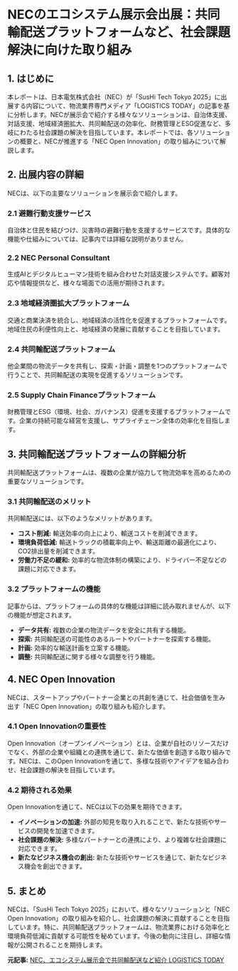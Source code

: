 # NECのエコシステム展示会出展：共同輸配送プラットフォームなど、社会課題解決に向けた取り組み

## 1. はじめに

本レポートは、日本電気株式会社（NEC）が「SusHi Tech Tokyo 2025」に出展する内容について、物流業界専門メディア「LOGISTICS TODAY」の記事を基に分析します。NECが展示会で紹介する様々なソリューションは、自治体支援、対話支援、地域経済圏拡大、共同輸配送の効率化、財務管理とESG促進など、多岐にわたる社会課題の解決を目指しています。本レポートでは、各ソリューションの概要と、NECが推進する「NEC Open Innovation」の取り組みについて解説します。

## 2. 出展内容の詳細

NECは、以下の主要なソリューションを展示会で紹介します。

### 2.1 避難行動支援サービス

自治体と住民を結びつけ、災害時の避難行動を支援するサービスです。具体的な機能や仕組みについては、記事内では詳細な説明がありません。

### 2.2 NEC Personal Consultant

生成AIとデジタルヒューマン技術を組み合わせた対話支援システムです。顧客対応や情報提供など、様々な場面での活用が期待されます。

### 2.3 地域経済圏拡大プラットフォーム

交通と商業決済を統合し、地域経済の活性化を促進するプラットフォームです。地域住民の利便性向上と、地域経済の発展に貢献することを目指しています。

### 2.4 共同輸配送プラットフォーム

他企業間の物流データを共有し、探索・計画・調整を1つのプラットフォームで行うことで、共同輸配送の実現を促進するソリューションです。

### 2.5 Supply Chain Financeプラットフォーム

財務管理とESG（環境、社会、ガバナンス）促進を支援するプラットフォームです。企業の持続可能な経営を支援し、サプライチェーン全体の効率化を目指します。

## 3. 共同輸配送プラットフォームの詳細分析

共同輸配送プラットフォームは、複数の企業が協力して物流効率を高めるための重要なソリューションです。

### 3.1 共同輸配送のメリット

共同輸配送には、以下のようなメリットがあります。

* **コスト削減:** 輸送効率の向上により、輸送コストを削減できます。
* **環境負荷低減:** 輸送トラックの積載率向上や、輸送距離の最適化により、CO2排出量を削減できます。
* **労働力不足の緩和:** 効率的な物流体制の構築により、ドライバー不足などの課題に対応できます。

### 3.2 プラットフォームの機能

記事からは、プラットフォームの具体的な機能は詳細に読み取れませんが、以下の機能が想定されます。

* **データ共有:** 複数の企業の物流データを安全に共有する機能。
* **探索:** 共同輸配送の可能性のあるルートやパートナーを探索する機能。
* **計画:** 効率的な輸送計画を立案する機能。
* **調整:** 共同輸配送に関する様々な調整を行う機能。

## 4. NEC Open Innovation

NECは、スタートアップやパートナー企業との共創を通じて、社会価値を生み出す「NEC Open Innovation」の取り組みも紹介します。

### 4.1 Open Innovationの重要性

Open Innovation（オープンイノベーション）とは、企業が自社のリソースだけでなく、外部の企業や組織との連携を通じて、新たな価値を創造する取り組みです。NECは、このOpen Innovationを通じて、多様な技術やアイデアを組み合わせ、社会課題の解決を目指しています。

### 4.2 期待される効果

Open Innovationを通じて、NECは以下の効果を期待できます。

* **イノベーションの加速:** 外部の知見を取り入れることで、新たな技術やサービスの開発を加速できます。
* **社会課題の解決:** 多様なパートナーとの連携により、より複雑な社会課題に対応できます。
* **新たなビジネス機会の創出:** 新たな技術やサービスを通じて、新たなビジネス機会を創出できます。

## 5. まとめ

NECは、「SusHi Tech Tokyo 2025」において、様々なソリューションと「NEC Open Innovation」の取り組みを紹介し、社会課題の解決に貢献することを目指しています。特に、共同輸配送プラットフォームは、物流業界における効率化と環境負荷低減に貢献する可能性を秘めています。今後の動向に注目し、詳細な情報が公開されることを期待します。


**元記事:** [NEC、エコシステム展示会で共同輸配送など紹介 LOGISTICS TODAY](https://www.logi-today.com/764569)